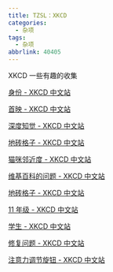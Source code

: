```yaml
---
title: TZSL：XKCD
categories:
  - 杂项
tags:
  - 杂项
abbrlink: 40405
---
```


XKCD 一些有趣的收集

<!-- more -->

[身份 - XKCD 中文站](https://xkcd.in/comic?lg=cn&id=1121)

[首映 - XKCD 中文站](https://xkcd.in/comic?lg=cn&id=1111)

[深度知觉 - XKCD 中文站](https://xkcd.in/comic?lg=cn&id=941)

[地砖格子 - XKCD 中文站](https://xkcd.in/comic?lg=cn&id=245)

[猫咪邻近度 - XKCD 中文站](https://xkcd.in/comic?lg=cn&id=231)

[维基百科的问题 - XKCD 中文站](https://xkcd.in/comic?lg=cn&id=214)

[地砖格子 - XKCD 中文站](https://xkcd.in/comic?lg=cn&id=245)

[11 年级 - XKCD 中文站](https://xkcd.in/comic?lg=cn&id=519)

[学生 - XKCD 中文站](https://xkcd.in/comic?lg=cn&id=557)

[修复问题 - XKCD 中文站](https://xkcd.in/comic?lg=cn&id=1739)

[注意力调节旋钮 - XKCD 中文站](https://xkcd.in/comic?lg=cn&id=1796)
